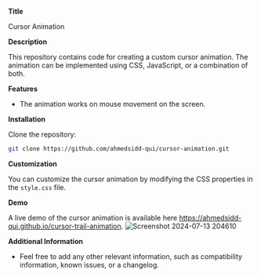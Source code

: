 **Title**

Cursor Animation

**Description**

This repository contains code for creating a custom cursor animation. The animation can be implemented using CSS, JavaScript, or a combination of both.

**Features**

*  The animation works on mouse movement on the screen.

**Installation**

Clone the repository:

```bash
git clone https://github.com/ahmedsidd-qui/cursor-animation.git
```

**Customization**

You can customize the cursor animation by modifying the CSS properties in the `style.css` file.

**Demo**

A live demo of the cursor animation is available here https://ahmedsidd-qui.github.io/cursor-trail-animation.
![Screenshot 2024-07-13 204610](https://github.com/user-attachments/assets/e09d98d5-2c2f-4c16-8516-df79c1b7fb43)


**Additional Information**

* Feel free to add any other relevant information, such as compatibility information, known issues, or a changelog.
